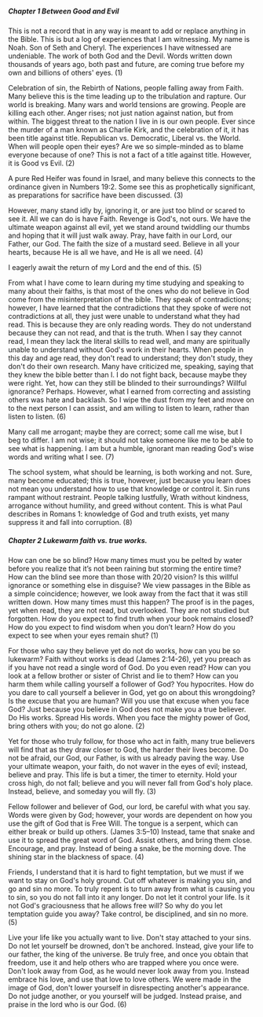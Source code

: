 ##### Chapter 1 Between Good and Evil

This is not a record that in any way is meant to add or replace anything in the Bible. This is but a log of experiences that I am witnessing. My name is Noah. Son of Seth and Cheryl. The experiences I have witnessed are undeniable. The work of both God and the Devil. Words written down thousands of years ago, both past and future, are coming true before my own and billions of others' eyes. (1)

Celebration of sin, the Rebirth of Nations, people falling away from Faith. Many believe this is the time leading up to the tribulation and rapture. Our world is breaking. Many wars and world tensions are growing. People are killing each other. Anger rises; not just nation against nation, but from within. The biggest threat to the nation I live in is our own people. Ever since the murder of a man known as Charlie Kirk, and the celebration of it, it has been title against title. Republican vs. Democratic, Liberal vs. the World. When will people open their eyes? Are we so simple-minded as to blame everyone because of one? This is not a fact of a title against title. However, it is Good vs Evil. (2)

A pure Red Heifer was found in Israel, and many believe this connects to the ordinance given in Numbers 19:2. Some see this as prophetically significant, as preparations for sacrifice have been discussed. (3)

However, many stand idly by, ignoring it, or are just too blind or scared to see it. All we can do is have Faith. Revenge is God's, not ours. We have the ultimate weapon against all evil, yet we stand around twiddling our thumbs and hoping that it will just walk away. Pray, have faith in our Lord, our Father, our God. The faith the size of a mustard seed. Believe in all your hearts, because He is all we have, and He is all we need. (4)

I eagerly await the return of my Lord and the end of this. (5)

From what I have come to learn during my time studying and speaking to many about their faiths, is that most of the ones who do not believe in God come from the misinterpretation of the bible. They speak of contradictions; however, I have learned that the contradictions that they spoke of were not contradictions at all, they just were unable to understand what they had read. This is because they are only reading words. They do not understand because they can not read, and that is the truth. When I say they cannot read, I mean they lack the literal skills to read well, and many are spiritually unable to understand without God's work in their hearts. When people in this day and age read, they don't read to understand; they don't study, they don't do their own research. Many have criticized me, speaking, saying that they knew the bible better than I. I do not fight back, because maybe they were right. Yet, how can they still be blinded to their surroundings? Willful ignorance? Perhaps. However, what I earned from correcting and assisting others was hate and backlash. So I wipe the dust from my feet and move on to the next person I can assist, and am willing to listen to learn, rather than listen to listen. (6)

Many call me arrogant; maybe they are correct; some call me wise, but I beg to differ. I am not wise; it should not take someone like me to be able to see what is happening. I am but a humble, ignorant man reading God's wise words and writing what I see. (7)

The school system, what should be learning, is both working and not. Sure, many become educated; this is true, however, just because you learn does not mean you understand how to use that knowledge or control it. Sin runs rampant without restraint. People talking lustfully, Wrath without kindness, arrogance without humility, and greed without content. This is what Paul describes in Romans 1: knowledge of God and truth exists, yet many suppress it and fall into corruption. (8)

##### Chapter 2 Lukewarm faith vs. true works.

How can one be so blind? How many times must you be pelted by water before you realize that it’s not been raining but storming the entire time? How can the blind see more than those with 20/20 vision? Is this willful ignorance or something else in disguise? We view passages in the Bible as a simple coincidence; however, we look away from the fact that it was still written down. How many times must this happen? The proof is in the pages, yet when read, they are not read, but overlooked. They are not studied but forgotten. How do you expect to find truth when your book remains closed? How do you expect to find wisdom when you don’t learn? How do you expect to see when your eyes remain shut? (1)

For those who say they believe yet do not do works, how can you be so lukewarm? Faith without works is dead (James 2:14-26), yet you preach as if you have not read a single word of God. Do you even read? How can you look at a fellow brother or sister of Christ and lie to them? How can you harm them while calling yourself a follower of God? You hypocrites. How do you dare to call yourself a believer in God, yet go on about this wrongdoing? Is the excuse that you are human? Will you use that excuse when you face God? Just because you believe in God does not make you a true believer. Do His works. Spread His words. When you face the mighty power of God, bring others with you; do not go alone. (2)

Yet for those who truly follow, for those who act in faith, many true believers will find that as they draw closer to God, the harder their lives become. Do not be afraid, our God, our Father, is with us already paving the way. Use your ultimate weapon, your faith, do not waver in the eyes of evil; instead, believe and pray. This life is but a timer, the timer to eternity. Hold your cross high, do not fall; believe and you will never fall from God's holy place. Instead, believe, and someday you will fly. (3)

Fellow follower and believer of God, our lord, be careful with what you say. Words were given by God; however, your words are dependent on how you use the gift of God that is Free Will. The tongue is a serpent, which can either break or build up others. (James 3:5–10) Instead, tame that snake and use it to spread the great word of God. Assist others, and bring them close. Encourage, and pray. Instead of being a snake, be the morning dove. The shining star in the blackness of space. (4)

Friends, I understand that it is hard to fight temptation, but we must if we want to stay on God's holy ground. Cut off whatever is making you sin, and go and sin no more. To truly repent is to turn away from what is causing you to sin, so you do not fall into it any longer. Do not let it control your life. Is it not God's graciousness that he allows free will? So why do you let temptation guide you away? Take control, be disciplined, and sin no more. (5)

Live your life like you actually want to live. Don't stay attached to your sins. Do not let yourself be drowned, don't be anchored. Instead, give your life to our father, the king of the universe. Be truly free, and once you obtain that freedom, use it and help others who are trapped where you once were. Don't look away from God, as he would never look away from you. Instead embrace his love, and use that love to love others. We were made in the image of God, don't lower yourself in disrespecting another's appearance. Do not judge another, or you yourself will be judged. Instead praise, and praise in the lord who is our God. (6)
